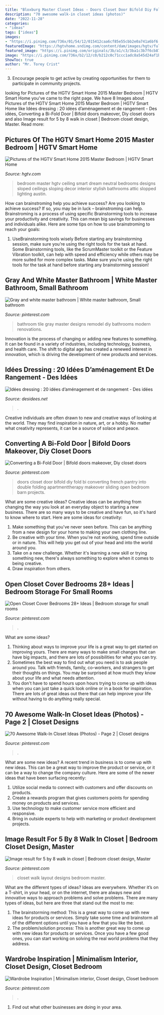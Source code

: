 ```yaml
---
title: "Bloxburg Master Closet Ideas - Doors Closet Door Bifold Diy Fold Bi Converting French Pantry Into Double Folding Apartmenttherapy Makeover Sliding Open Bedroom Barn Projects"
description: "70 awesome walk-in closet ideas (photos)"
date: "2022-11-28"
categories:
- "ideas"
tags: ["ideas"]
images:
- "https://i.pinimg.com/736x/01/54/12/015412caa6cf85e55cbb2e0a741a6bf6.jpg"
featuredImage: "https://hgtvhome.sndimg.com/content/dam/images/hgtv/fullset/2015/2/23/0/sh2015_master-bedroom_01_hero-shot_v.jpg.rend.hgtvcom.616.862.suffix/1424704380216.jpeg"
featured_image: "https://i.pinimg.com/originals/3b/a1/c3/3ba1c3b7f6cb871a21defc4a55922491.jpg"
image: "https://i.pinimg.com/736x/b2/12/c0/b212c0c71ccc1adc8a545d24af1b66d1--white-master-bathroom-master-bathrooms.jpg"
ShowToc: true
author: "Mr. Torey Crist"
---
```



3. Encourage people to get active by creating opportunities for them to participate in community projects. 

	

		
looking for Pictures of the HGTV Smart Home 2015 Master Bedroom | HGTV Smart Home you've came to the right page. We have 8 Images about Pictures of the HGTV Smart Home 2015 Master Bedroom | HGTV Smart Home like Idées dressing : 20 idées d’aménagement et de rangement - Des idées, Converting a Bi-Fold Door | Bifold doors makeover, Diy closet doors and also Image result for 5 by 8 walk in closet | Bedroom closet design, Master. Read more:
		
    
## Pictures Of The HGTV Smart Home 2015 Master Bedroom | HGTV Smart Home

<img loading=lazy src="https://hgtvhome.sndimg.com/content/dam/images/hgtv/fullset/2015/2/23/0/sh2015_master-bedroom_01_hero-shot_v.jpg.rend.hgtvcom.616.862.suffix/1424704380216.jpeg" onerror="this.onerror=null;this.src='https://tse1.mm.bing.net/th?id=OIP.7cKvybMmFaLQnoT4LvEFNAHaKX&amp;pid=15.1';" alt="Pictures of the HGTV Smart Home 2015 Master Bedroom | HGTV Smart Home">

_Source: hgtv.com_

>bedroom master hgtv ceiling smart dream neutral bedrooms designs sloped ceilings sloping decor interior stylish bathrooms attic slopped lighting austin. 

	

How can brainstroming help you achieve success?
Are you looking to achieve success? If so, you may be in luck – brainstroming can help. Brainstroming is a process of using specific Brainstorming tools to increase your productivity and creativity. This can mean big savings for businesses and individuals alike. Here are some tips on how to use brainstroming to reach your goals: 
1. UseBrainstorming tools wisely 
Before starting any brainstorming session, make sure you’re using the right tools for the task at hand. Some Brainstorming tools, like the ScrumMaster toolkit or the Feature Vibration toolkit, can help with speed and efficiency while others may be more suited for more complex tasks. Make sure you’re using the right tools for the task at hand before starting any brainstorming session! 

    
## Gray And White Master Bathroom | White Master Bathroom, Small Bathroom

<img loading=lazy src="https://i.pinimg.com/736x/b2/12/c0/b212c0c71ccc1adc8a545d24af1b66d1--white-master-bathroom-master-bathrooms.jpg" onerror="this.onerror=null;this.src='https://tse4.mm.bing.net/th?id=OIP.5uKX0JOZhcVO9jklFGdKsQHaJ3&amp;pid=15.1';" alt="Gray and white master bathroom | White master bathroom, Small bathroom">

_Source: pinterest.com_

>bathroom tile gray master designs remodel diy bathrooms modern renovations. 

	

Innovation is the process of changing or adding new features to something. It can be found in a variety of industries, including technology, business, and health care. The shift to digital age has created a renewed interest in innovation, which is driving the development of new products and services.

    
## Idées Dressing : 20 Idées D’aménagement Et De Rangement - Des Idées

<img loading=lazy src="http://desidees.net/wp-content/uploads/2016/03/amenagement-dressing-ouvert-en-l.jpeg" onerror="this.onerror=null;this.src='https://tse1.mm.bing.net/th?id=OIP.TBhTbZdqXNYcPXmmXOxeQQHaFj&amp;pid=15.1';" alt="Idées dressing : 20 idées d’aménagement et de rangement - Des idées">

_Source: desidees.net_

>. 

	

Creative individuals are often drawn to new and creative ways of looking at the world. They may find inspiration in nature, art, or a hobby. No matter what creativity represents, it can be a source of solace and peace.

    
## Converting A Bi-Fold Door | Bifold Doors Makeover, Diy Closet Doors

<img loading=lazy src="https://i.pinimg.com/736x/3c/32/d4/3c32d42a4a0151b3c3c050afbb2ee947.jpg" onerror="this.onerror=null;this.src='https://tse4.mm.bing.net/th?id=OIP.8hHU4zYrSw6LZKC6obGyMwHaLV&amp;pid=15.1';" alt="Converting a Bi-Fold Door | Bifold doors makeover, Diy closet doors">

_Source: pinterest.com_

>doors closet door bifold diy fold bi converting french pantry into double folding apartmenttherapy makeover sliding open bedroom barn projects. 

	

What are some creative ideas?
Creative ideas can be anything from changing the way you look at an everyday object to starting a new business. There are so many ways to be creative and have fun, so it's hard to know where to start. Here are some ideas for creativity: 
1. Make something that you've never seen before. This can be anything from a new design for your home to making your own clothing line. 
2. Be creative with your time. When you're not working, spend time outside or in nature. This will help you get out of your head and into the world around you. 
3. Take on a new challenge. Whether it's learning a new skill or trying something new, there's always something to explore when it comes to being creative. 
4. Draw inspiration from others.

    
## Open Closet Cover Bedrooms 28+ Ideas | Bedroom Storage For Small Rooms

<img loading=lazy src="https://i.pinimg.com/736x/5a/4a/05/5a4a0550299239941b32843befe74b19.jpg" onerror="this.onerror=null;this.src='https://tse2.mm.bing.net/th?id=OIP.tEi_d4HPieF5xDCEIkkneAAAAA&amp;pid=15.1';" alt="Open Closet Cover Bedrooms 28+ Ideas | Bedroom storage for small rooms">

_Source: pinterest.com_

>. 

	

What are some ideas?
1. Thinking about ways to improve your life is a great way to get started on improving yours. There are many ways to make small changes that can have big impacts, and there are lots of possibilities for what you can try.
2. Sometimes the best way to find out what you need is to ask people around you. Talk with friends, family, co-workers, and strangers to get their thoughts on things. You may be surprised at how much they know about your life and what needs attention.
3. You don't have to spend hours upon hours trying to come up with ideas when you can just take a quick look online or in a book for inspiration. There are lots of great ideas out there that can help improve your life without having to do anything really special.

    
## 70 Awesome Walk-In Closet Ideas (Photos) - Page 2 | Closet Designs

<img loading=lazy src="https://i.pinimg.com/736x/01/54/12/015412caa6cf85e55cbb2e0a741a6bf6.jpg" onerror="this.onerror=null;this.src='https://tse1.mm.bing.net/th?id=OIP.ENjuTngBh6naE43jRRc_TQHaLH&amp;pid=15.1';" alt="70 Awesome Walk-In Closet Ideas (Photos) - Page 2 | Closet designs">

_Source: pinterest.com_

>. 

	

What are some new ideas?
A recent trend in business is to come up with new ideas. This can be a great way to improve the product or service, or it can be a way to change the company culture. Here are some of the newer ideas that have been surfacing recently: 
1. Utilize social media to connect with customers and offer discounts on products.
2. Create a rewards program that gives customers points for spending money on products and services. 
3. Use technology to make customer service more efficient and responsive. 
4. Bring in outside experts to help with marketing or product development projects.

    
## Image Result For 5 By 8 Walk In Closet | Bedroom Closet Design, Master

<img loading=lazy src="https://i.pinimg.com/originals/3b/a1/c3/3ba1c3b7f6cb871a21defc4a55922491.jpg" onerror="this.onerror=null;this.src='https://tse3.mm.bing.net/th?id=OIP.YpdDsQg_rt9eMAw0eMH6AgHaLI&amp;pid=15.1';" alt="Image result for 5 by 8 walk in closet | Bedroom closet design, Master">

_Source: pinterest.com_

>closet walk layout designs bedroom master. 

	

What are the different types of ideas?
Ideas are everywhere. Whether it’s on a T-shirt, in your head, or on the internet, there are always new and innovative ways to approach problems and solve problems. 
There are many types of ideas, but here are three that stand out the most to me: 
1. The brainstorming method: This is a great way to come up with new ideas for products or services. Simply take some time and brainstorm all of the different options until you have a few that you like the best.
2. The problem/solution process: This is another great way to come up with new ideas for products or services. Once you have a few good ones, you can start working on solving the real world problems that they address. 

    
## Wardrobe Inspiration | Minimalism Interior, Closet Design, Closet Bedroom

<img loading=lazy src="https://i.pinimg.com/736x/8b/48/0a/8b480a817f94af66a1ace5d30e120319.jpg" onerror="this.onerror=null;this.src='https://tse1.mm.bing.net/th?id=OIP.0s6OtaUAXTZgKq-TXxm0uAHaLH&amp;pid=15.1';" alt="Wardrobe Inspiration | Minimalism interior, Closet design, Closet bedroom">

_Source: pinterest.com_

>. 

	

1. Find out what other businesses are doing in your area.

